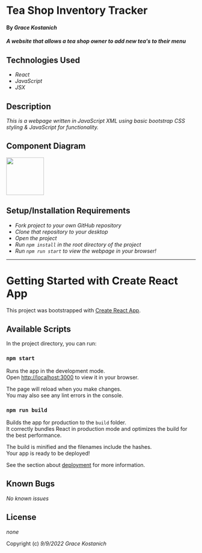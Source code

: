 # Tea Shop Inventory Tracker

#### By _**Grace Kostanich**_

#### _A website that allows a tea shop owner to add new tea's to their menu_

## Technologies Used

* _React_
* _JavaScript_
* _JSX_

## Description

_This is a webpage written in JavaScript XML using basic bootstrap CSS styling & JavaScript for functionality._


## Component Diagram

<img src="https://drive.google.com/file/d/1uJn-ADqGHPX9x6pTh0EngSXffVSBCKDx/preview" width="100">

## Setup/Installation Requirements

* _Fork project to your own GitHub repository_ 
* _Clone that repository to your desktop_
* _Open the project_
* _Run `npm install` in the root directory of the project_
* _Run `npm run start` to view the webpage in your browser!_

---   
   
# Getting Started with Create React App

This project was bootstrapped with [Create React App](https://github.com/facebook/create-react-app).

## Available Scripts

In the project directory, you can run:

### `npm start`

Runs the app in the development mode.\
Open [http://localhost:3000](http://localhost:3000) to view it in your browser.

The page will reload when you make changes.\
You may also see any lint errors in the console.

### `npm run build`

Builds the app for production to the `build` folder.\
It correctly bundles React in production mode and optimizes the build for the best performance.

The build is minified and the filenames include the hashes.\
Your app is ready to be deployed!

See the section about [deployment](https://facebook.github.io/create-react-app/docs/deployment) for more information.

## Known Bugs

_No known issues_

## License

_none_

Copyright (c) _9/9/2022_ _Grace Kostanich_


